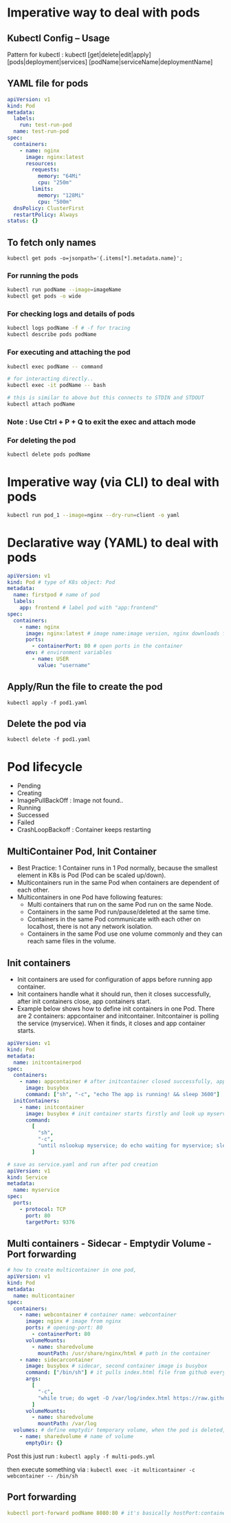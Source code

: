 # Imperative way to deal with pods

## Kubectl Config – Usage

Pattern for kubectl : kubectl [get|delete|edit|apply] [pods|deployment|services] [podName|serviceName|deploymentName]

## YAML file for pods

```yml
apiVersion: v1
kind: Pod
metadata:
  labels:
    run: test-run-pod
  name: test-run-pod
spec:
  containers:
    - name: nginx
      image: nginx:latest
      resources:
        requests:
          memory: "64Mi"
          cpu: "250m"
        limits:
          memory: "128Mi"
          cpu: "500m"
  dnsPolicy: ClusterFirst
  restartPolicy: Always
status: {}
```

## To fetch only names

`kubectl get pods -o=jsonpath='{.items[*].metadata.name}';`

### For running the pods

```bash
kubectl run podName --image=imageName
kubectl get pods -o wide
```

### For checking logs and details of pods

```bash
kubectl logs podName -f # -f for tracing
kubectl describe pods podName
```

### For executing and attaching the pod

```bash
kubectl exec podName -- command

# for interacting directly..
kubectl exec -it podName -- bash

# this is similar to above but this connects to STDIN and STDOUT
kubectl attach podName
```

### Note : Use Ctrl + P + Q to exit the exec and attach mode

### For deleting the pod

```bash
kubectl delete pods podName
```

# Imperative way (via CLI) to deal with pods

```bash
kubectl run pod_1 --image=nginx --dry-run=client -o yaml
```

# Declarative way (YAML) to deal with pods

```yml
apiVersion: v1
kind: Pod # type of K8s object: Pod
metadata:
  name: firstpod # name of pod
  labels:
    app: frontend # label pod with "app:frontend"
spec:
  containers:
    - name: nginx
      image: nginx:latest # image name:image version, nginx downloads from DockerHub
      ports:
        - containerPort: 80 # open ports in the container
      env: # environment variables
        - name: USER
          value: "username"
```

## Apply/Run the file to create the pod

`kubectl apply -f pod1.yaml`

## Delete the pod via

`kubectl delete -f pod1.yaml`

# Pod lifecycle

- Pending
- Creating
- ImagePullBackOff : Image not found..
- Running
- Successed
- Failed
- CrashLoopBackoff : Container keeps restarting

## MultiContainer Pod, Init Container

- Best Practice: 1 Container runs in 1 Pod normally, because the smallest element in K8s is Pod (Pod can be scaled up/down).
- Multicontainers run in the same Pod when containers are dependent of each other.
- Multicontainers in one Pod have following features:
    - Multi containers that run on the same Pod run on the same Node.
    - Containers in the same Pod run/pause/deleted at the same time.
    - Containers in the same Pod communicate with each other on localhost, there is not any network isolation.
    - Containers in the same Pod use one volume commonly and they can reach same files in the volume.

## Init containers

- Init containers are used for configuration of apps before running app container.
- Init containers handle what it should run, then it closes successfully, after init containers close, app containers start.
- Example below shows how to define init containers in one Pod. There are 2 containers: appcontainer and initcontainer. Initcontainer is polling the service (myservice). When it finds, it closes and app container starts.

```yaml
apiVersion: v1
kind: Pod
metadata:
  name: initcontainerpod
spec:
  containers:
    - name: appcontainer # after initcontainer closed successfully, appcontainer starts.
      image: busybox
      command: ["sh", "-c", "echo The app is running! && sleep 3600"]
  initContainers:
    - name: initcontainer
      image: busybox # init container starts firstly and look up myservice is up or not in every 2 seconds, if there is myservice available, initcontainer closes.
      command:
        [
          "sh",
          "-c",
          "until nslookup myservice; do echo waiting for myservice; sleep 2; done",
        ]
```

```yml
# save as service.yaml and run after pod creation
apiVersion: v1
kind: Service
metadata:
  name: myservice
spec:
  ports:
    - protocol: TCP
      port: 80
      targetPort: 9376
```

## Multi containers - Sidecar - Emptydir Volume - Port forwarding

```yml
# how to create multicontainer in one pod,
apiVersion: v1
kind: Pod
metadata:
  name: multicontainer
spec:
  containers:
    - name: webcontainer # container name: webcontainer
      image: nginx # image from nginx
      ports: # opening-port: 80
        - containerPort: 80
      volumeMounts:
        - name: sharedvolume
          mountPath: /usr/share/nginx/html # path in the container
    - name: sidecarcontainer
      image: busybox # sidecar, second container image is busybox
      command: ["/bin/sh"] # it pulls index.html file from github every 15 seconds
      args:
        [
          "-c",
          "while true; do wget -O /var/log/index.html https://raw.githubusercontent.com/omerbsezer/Fast-Kubernetes/main/index.html; sleep 15; done",
        ]
      volumeMounts:
        - name: sharedvolume
          mountPath: /var/log
  volumes: # define emptydir temporary volume, when the pod is deleted, volume also deleted
    - name: sharedvolume # name of volume
      emptyDir: {}
```

Post this just run : `kubectl apply -f multi-pods.yml`

then execute something via : `kubectl exec -it multicontainer -c webcontainer -- /bin/sh`

## Port forwarding

```yaml
kubectl port-forward podName 8080:80 # it's basically hostPort:containerPort
```
